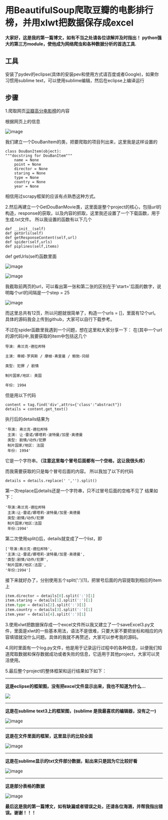 # 用BeautifulSoup爬取豆瓣的电影排行榜，并用xlwt把数据保存成excel
**大家好，这是我的第一篇博文，如有不当之处请各位谅解并及时指出！**
**python强大的第三方module，使他成为网络爬虫和各种数据分析的首选工具.**

## 工具
安装了pydev的eclipse(具体的安装pev和使用方式请百度或者Google)，如果你习惯用sublime text，可以使用sublime编辑，然后在eclipse上编译运行

## 步骤

1.爬取网页[豆瓣高分电影榜](https://www.douban.com/doulist/240962/?start=0&sort=seq&sub_type=)的内容

根据网页上的信息

![image](http://img.blog.csdn.net/20170819181832238?watermark/2/text/aHR0cDovL2Jsb2cuY3Nkbi5uZXQvWmhhb2RpX1dlbg==/font/5a6L5L2T/fontsize/400/fill/I0JBQkFCMA==/dissolve/70/gravity/SouthEast)

我们建立一个DouBanItem的类，把要爬取的项目列出来，这里我是这样设置的

```
class DouBanItem(object):
"""docstring for DouBanItem"""
    name = None
    point = None
    director = None
    staring = None
    type = None
    country = None
    year = None
```
相信用过scrapy框架的应该有点熟悉这种方式。

2.然后再建立一个GetDouBanMovie类，这里面是整个project的核心，包括url的构造，response的获取，以及内容的抓取，这里我还设置了一个下载函数，用于生成.txt文件。
所以我设置的函数有以下几个
```
def __init__(self)
def getUrls(self)
def getResponseContent(self,url)
def spider(self,urls)
def piplines(self,items)
```

def getUrls(self)函数里面

![image](http://img.blog.csdn.net/20170819215531577?watermark/2/text/aHR0cDovL2Jsb2cuY3Nkbi5uZXQvWmhhb2RpX1dlbg==/font/5a6L5L2T/fontsize/400/fill/I0JBQkFCMA==/dissolve/70/gravity/SouthEast)

![image](http://img.blog.csdn.net/20170819215605590?watermark/2/text/aHR0cDovL2Jsb2cuY3Nkbi5uZXQvWmhhb2RpX1dlbg==/font/5a6L5L2T/fontsize/400/fill/I0JBQkFCMA==/dissolve/70/gravity/SouthEast)

我截取前两页的url，可以看出第一张和第二张的区别在于'start='后面的数字，说明每个url的间隔是一个step = 25


![image](http://img.blog.csdn.net/20170819215936612?watermark/2/text/aHR0cDovL2Jsb2cuY3Nkbi5uZXQvWmhhb2RpX1dlbg==/font/5a6L5L2T/fontsize/400/fill/I0JBQkFCMA==/dissolve/70/gravity/SouthEast)

而这里总共有12页，所以问题就很简单了，构造一个urls = []，里面有12个url。
具体的源码我会上传到github，大家可以自行下载参考。


不过在spider函数里我遇到一个问题，想在这里和大家分享一下：
在[](view-source:https://www.douban.com/doulist/240962/?start=0&sort=seq&sub_type=)(其中一个url的源代码)中,我要获取的item中包括这几个
```
导演: 弗兰克·德拉邦特

主演: 蒂姆·罗宾斯 / 摩根·弗里曼 / 鲍勃·冈顿
  
类型: 犯罪 / 剧情
 
制片国家/地区: 美国
 
年份: 1994
```

但是用以下代码
```
content = tag.find('div',attrs={'class':"abstract"})
details = content.get_text()
```
执行后的details结果为
 
``` 
'导演: 弗兰克·德拉邦特        
 主演: 让·雷诺/娜塔莉·波特曼/加里·奥德曼     
 类型: 剧情/动作/犯罪        
 制片国家/地区: 法国     
 年份: 1994'
```

它是一个字符串。**（注意这里每个冒号后面都有一个空格，这让我很头疼）**



而我需要获取的只是每个冒号后面的内容。
所以我加了以下的代码

```
details = details.replace(' ','').split()
```

第一次replace后details还是一个字符串，只不过冒号后面的空格不见了
结果如下：

```
'导演:弗兰克·德拉邦特      
 主演:让·雷诺/娜塔莉·波特曼/加里·奥德曼      
 类型:剧情/动作/犯罪        
 制片国家/地区:法国      
 年份:1994'
```

第二次使用split()后，details就变成了一个list，即

```
['导演:弗兰克·德拉邦特',
'主演:让·雷诺/娜塔莉·波特曼/加里·奥德曼',
'类型:剧情/动作/犯罪',
'制片国家/地区:法国',
'年份:1994']
```

接下来就好办了，分别使用五个split(':')[1]，把冒号后面的内容提取到相应的item上
```python
item.director = details[0].split(':')[1]
item.staring = details[1].split(':')[1]
item.type = details[2].split(':')[1]
item.country = details[3].split(':')[1]
item.year = details[4].split(':')[1]
```
3.使用xlwt把数据保存成一个excel文件所以我又建立了一个saveExcel3.py文件，里面是xlwt的一些基本用法，语法不是很难，只要大家不要把坐标和相应的内容填错就没什么问题。具体的我就不再赘述，大家可以参考我的源码。

4.同时里面有一个log.py文件，他是用于记录运行过程中的各种信息，以便我们知道爬取数据和保存数据成功或者失败的信息，它适用于其他project，大家可以灵活使用。

5.最后整个project的整体框架和运行结果如下如下：

----------------------------------
**这是eclipse的框架图，没有把excel文件显示出来，我也不知道为什么...**

![](http://img.blog.csdn.net/20170819225231033?watermark/2/text/aHR0cDovL2Jsb2cuY3Nkbi5uZXQvWmhhb2RpX1dlbg==/font/5a6L5L2T/fontsize/400/fill/I0JBQkFCMA==/dissolve/70/gravity/SouthEast)

------------------------------------
**这是在sublime text3上的框架图，(sublime 是我最喜欢的编辑器，没有之一)**

![image](http://img.blog.csdn.net/20170819225251847?watermark/2/text/aHR0cDovL2Jsb2cuY3Nkbi5uZXQvWmhhb2RpX1dlbg==/font/5a6L5L2T/fontsize/400/fill/I0JBQkFCMA==/dissolve/70/gravity/SouthEast)

-----------------------------------

**这是在文件里面的框架，这里显示的比较全面**

![image](http://img.blog.csdn.net/20170819225317104?watermark/2/text/aHR0cDovL2Jsb2cuY3Nkbi5uZXQvWmhhb2RpX1dlbg==/font/5a6L5L2T/fontsize/400/fill/I0JBQkFCMA==/dissolve/70/gravity/SouthEast)

------------------------------------
**这是在sublime显示的txt文件部分数据，贴出来只是因为它比较好看**

![image](http://img.blog.csdn.net/20170819225329987?watermark/2/text/aHR0cDovL2Jsb2cuY3Nkbi5uZXQvWmhhb2RpX1dlbg==/font/5a6L5L2T/fontsize/400/fill/I0JBQkFCMA==/dissolve/70/gravity/SouthEast)


----------------------------
**这是部分表格的数据**

![image](http://img.blog.csdn.net/20170819225345874?watermark/2/text/aHR0cDovL2Jsb2cuY3Nkbi5uZXQvWmhhb2RpX1dlbg==/font/5a6L5L2T/fontsize/400/fill/I0JBQkFCMA==/dissolve/70/gravity/SouthEast)



**最后这是我的第一篇博文，如有缺漏或者错误之处，还请各位海涵，并帮我指出错误。谢谢！！！**


